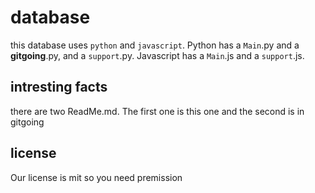 # database

this database uses `python` and `javascript`. Python has a `Main`.py and a __gitgoing__.py, and a `support`.py. Javascript has a `Main`.js and a `support`.js.

## intresting facts

there are two ReadMe.md. The first one is this one and the second is in gitgoing


## license

Our license is mit so you need premission